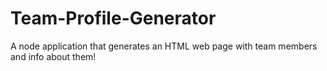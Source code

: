 # Team-Profile-Generator
A node application that generates an HTML web page with team members and info about them!
